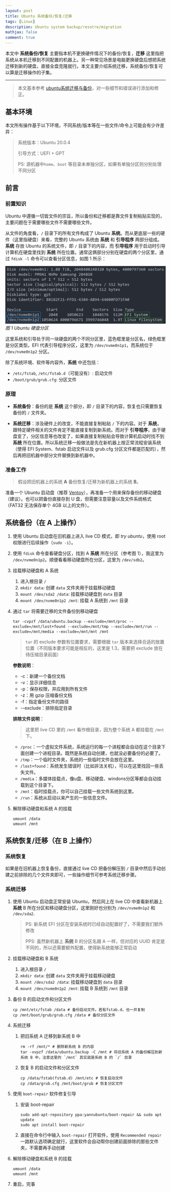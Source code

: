 ```yaml
---
layout: post
title: Ubuntu 系统备份/恢复/迁移
tags: [Linux]
description: Ubuntu system backup/resotre/migration
mathjax: false
comment: true
---
```


本文中 **系统备份/恢复** 主要指本机不更换硬件情况下的备份/恢复，**迁移** 这里指把系统从本机迁移到不同配置的机器上。另一种常见场景是电脑更换硬盘后想把系统迁移到新的硬盘，直接全盘克隆就行。本文主要介绍系统迁移，系统备份/恢复可以算是迁移操作的子集。

---

> 本文基本参考 [ubuntu系统迁移与备份](https://www.jianshu.com/p/b8e44772b9f1)，对一些细节和错误进行添加和修正。

## 基本环境

本文所有操作基于以下环境，不同系统/版本等在一些文件/命令上可能会有少许差异：

> 系统版本：Ubuntu 20.0.4
> 
> 引导方式：UEFI + GPT
>
> PS: 源机器中`home`、`boot` 等目录未单独分区，如果有单独分区则分别处理不同分区

## 前言

### 前置知识

Ubuntu 中遵循一切皆文件的宗旨，所以备份和迁移都是靠文件复制粘贴实现的，主要问题在于需要哪些文件不需要哪些文件。

从文件的角度看，`/` 目录下的所有文件构成了 Ubuntu **系统**。而从更底层一些的硬件（这里指硬盘）来看，完整的 Ubuntu 系统由 **系统** 和 **引导程序** 两部分组成。**系统** 存放 Ubuntu 的系统文件，即 `/` 目录下的内容，而 **引导程序** 用于启动时引导计算机在硬盘里找到 **系统** 所在位置。通常这俩部分分别在硬盘的两个分区里，通过 `fdisk -l` 命令可以查看分区信息，如图 1 所示：

![图 1 Ubuntu 硬盘分区](/assets/images/20211122155402.png)_图 1 Ubuntu 硬盘分区_

这里系统和引导处于同一块硬盘的两个不同分区里，蓝色框里是分区名，绿色框里是分区类型。EFI 代表引导程序分区，这里为 `/dev/nvme0n1p1`，而系统位于 `/dev/nvme0n1p2` 分区。

除了系统环境、软件等内容外，**系统** 中还包括：

- `/etc/fstab`, `/etc/fstab.d`（可能没有）: 启动文件
- `/boot/grub/grub.cfg`: 分区文件

### 原理

- **系统备份**：备份的是 **系统** 这个部分，即 `/` 目录下的内容，恢复也只需要恢复备份的 `/` 文件夹。

- **系统迁移**：涉及硬件上的改变，不能直接复制粘贴 `/` 下的内容。对于 **系统**，跟特定硬件相关的文件肯定不能直接复制到新系统。而对于 **引导程序**，由于硬盘变了，分区信息等也改变了，如果直接复制粘贴会导致计算机启动时找不到 **系统** 所在位置。所以系统迁移一般做法是先在新机器上按正常流程安装系统（使得 EFI System、fstab 启动文件以及 grub.cfg 分区文件都是匹配的），然后再把旧机器中部分文件替换到新机器中。

### 准备工作

> 假设把旧机器上的系统 **A** 备份恢复/迁移为新机器上的系统 **B**。

准备一个 Ubuntu 启动盘（推荐 [Ventoy](https://www.ventoy.net/cn/index.html)），再准备一个用来保存备份的移动硬盘（建议）。也可以把备份直接存到 U 盘，但需要注意容量以及文件系统格式（FAT32 无法保存单个 4GB 以上的文件）。

## 系统备份（在 A 上操作）

1. 使用 Ubuntu 启动盘在旧机器上进入 live CD 模式，即 *try ubuntu*，使用 root 权限进行后续操作（`sudo -i`）。

2. 使用 `fdisk` 命令查看硬盘分区，找到 A **系统** 所在分区（参考图 1），我这里为 `/dev/nvme0n1p2`。顺便看看移动硬盘所在分区，这里为 `/dev/sdb2`。

3. 挂载移动硬盘和 A 系统

   1. 进入根目录 `/`
   2. `mkdir data`: 创建 `data` 文件夹用于挂载移动硬盘
   3. `mount /dev/sda2 /data`: 挂载移动硬盘到 `data` 目录
   4. `mount /dev/nvme0n1p2 /mnt`: 挂载 A 系统到 `/mnt` 目录

4. 通过 `tar` 将需要迁移的文件备份到移动硬盘

   ```shell
   tar -cvpzf /data/ubuntu.backup --exclude=/mnt/proc --exclude=/mnt/lost+found --exclude=/mnt/tmp --exclude=/mnt/run --exclude=/mnt/media --exclude=/mnt/mnt /mnt
   ```
   > `tar` 的 exclude 参数有位置要求，需要根据 `tar` 版本来选择合适的放置位置（不同版本要求可能是相反的，这里是 1.3，需要把 exclude 放在待压缩目录前面）

   **参数说明**：

   - -c：新建一个备份文档
   - -v：显示详细信息
   - -p：保存权限，并应用到所有文件
   - -z：用 gzip 压缩备份文档
   - -f：指定备份文件的路径
   - \-\-exclude：排除指定目录

   **排除文件说明**：

   > 这里把 live CD 里的 `/mnt` 看作根目录，因为整个系统 A 都挂载在 `/mnt` 下。

   - `/proc`：一个虚拟文件系统，系统运行的每一个进程都会自动在这个目录下面创建一个进程目录。既然是系统自动创建，也就没必要备份的必要了。
   - `/tmp`：一个临时文件夹，系统的一些临时文件会放在这里。
   - `/lost+found`：系统发生错误时（比如非法关机），可以在这里找回一些丢失文件。
   - `/media`：多媒体挂载点，像u盘、移动硬盘、windons分区等都会自动挂载到这个目录下。
   - `/mnt`：临时挂载点，你可以自己挂载一些文件系统到这里。
   - `/run`：系统从启动以来产生的一些信息文件。

5. 解除移动硬盘和系统 A 的挂载

   ```shell
   umount /data
   umount /mnt
   ```

## 系统恢复/迁移（在 B 上操作）

### 系统恢复

如果是在旧机器上恢复备份，直接通过 live CD 把备份解压到 `/` 目录中然后手动创建之前排除的几个文件夹即可，一些操作细节可参考系统迁移步骤。

### 系统迁移

1. 使用 Ubuntu 启动盘正常安装 Ubuntu，然后同上在 live CD 中查看新机器上 **系统** B 所在分区和移动硬盘分区，这里刚好也分别为 `/dev/nvme0n1p2` 和 `/dev/sda2`.

   > PS: 新系统 EFI 分区在安装系统时已经自动配置好了，不需要我们额外修改
   > 
   > PPS: 虽然新机器上 **系统** B 的分区名跟 A 一样，但对应的 UUID 肯定是不同的，所以还需要额外配置，使得新系统能够正常启动

2. 挂载移动硬盘和 B 系统

   1. 进入根目录 `/`
   2. `mkdir data`: 创建 `data` 文件夹用于挂载移动硬盘
   3. `mount /dev/sda2 /data`: 挂载移动硬盘到 `data` 目录
   4. `mount /dev/nvme0n1p2 /mnt`: 挂载 B 系统到 `/mnt` 目录

3. 备份 B 的启动文件和分区文件

   ```shell
   cp /mnt/etc/fstab /data # 备份启动文件。若有fstab.d，也一并复制
   cp /mnt/boot/grub/grub.cfg /data # 备份分区文件
   ```

4. 系统迁移

   1. 把旧系统 A 迁移到新系统 B 中

      ```shell
      rm -rf /mnt/* # 删除新系统 B 的内容
      tar -xvpzf /data/ubuntu.backup -C /mnt # 将旧系统 A 的备份解压到新系统 B 中，注意这里的 `/mnt` 其实就是系统 B 的 `/` 目录
      ```

   2. 恢复 B 的启动文件和分区文件

      ```shell
      cp /data/fstab(fstab.d) /mnt/etc # 恢复启动文件
      cp /data/grub.cfg /mnt/boot/grub # 恢复分区文件
      ```

5. 使用 `boot-repair` 软件修复引导

   1. 安装 boot-repair

      ```shell
      sudo add-apt-repository ppa:yannubuntu/boot-repair && sudo apt update
      sudo apt install boot-repair
      ```
   2. 直接在命令行中输入 `boot-repair` 打开软件，使用 `Recommended repair` 一路默认选项确定就行，这里软件会自动帮你创建前面排除的那些文件夹，不需要再手动创建

6. 解除移动硬盘和系统 B 的挂载

   ```shell
   umount /data
   umount /mnt
   ```

7. 重启，完事